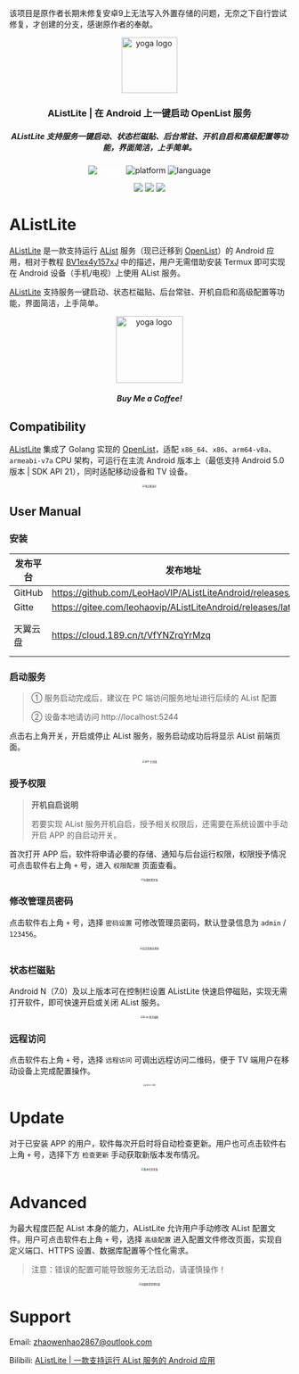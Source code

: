 该项目是原作者长期未修复安卓9上无法写入外置存储的问题，无奈之下自行尝试修复，才创建的分支，感谢原作者的奉献。


<p align="center"><a href="https://github.com/LeoHaoVIP/AListLiteAndroid" target="_blank" rel="noopener noreferrer"><img width="100" src="./README/ic_launcher.png" alt="yoga logo"></a></p>
    <h3 align="center">AListLite | 在 Android 上一键启动 OpenList 服务</h3>
<h5 align="center">AListLite 支持服务一键启动、状态栏磁贴、后台常驻、开机自启和高级配置等功能，界面简洁，上手简单。</h5>
<p align="center">
    <a href="https://github.com/LeoHaoVIP/AListLiteAndroid/releases" style="color: white" target="_blank"
       rel="noopener noreferrer">
        <img alt="release" src="https://img.shields.io/github/v/release/LeoHaoVIP/AListLiteAndroid"/>
    </a>
    <img alt="platform" src="https://img.shields.io/badge/platform-android-f079f4.svg"/>
    <img alt="language" src="https://img.shields.io/badge/language-java|go-green.svg"/>
</p>
<p align="center">
    <a href="https://alist.nn.ci/zh/guide/drivers/common.html" style="color: white" target="_blank"
       rel="noopener noreferrer">
        <img src="https://img.shields.io/badge/挂载教程-338888.svg"/>
    </a>
    <a href="https://github.com/LeoHaoVIP/AListLiteAndroid/issues" style="color: white" target="_blank"
       rel="noopener noreferrer">
        <img src="https://img.shields.io/badge/问题反馈-00ccff.svg"/>
    </a>
    <a href="mailto:zhaowenhao2867@outlook.com" style="color: white" target="_blank"
       rel="noopener noreferrer">
        <img src="https://img.shields.io/badge/联系开发者-339966.svg"/>
    </a>
</p>


# AListLite

[AListLite](https://github.com/LeoHaoVIP/AListLiteAndroid) 是一款支持运行 [AList](https://alistgo.com/zh/) 服务（现已迁移到 [OpenList](https://oplist.org/zh/)）的 Android 应用，相对于教程 [BV1ex4y157xJ](https://www.bilibili.com/video/BV1ex4y157xJ) 中的描述，用户无需借助安装 Termux 即可实现在 Android 设备（手机/电视）上使用 AList 服务。

[AListLite](https://github.com/LeoHaoVIP/AListLiteAndroid) 支持服务一键启动、状态栏磁贴、后台常驻、开机自启和高级配置等功能，界面简洁，上手简单。

<p align="center"><img width="120" src="./README/rewardcode.png" alt="yoga logo"></p>
<h5 align="center">Buy Me a Coffee!</h5>

## Compatibility

[AListLite](https://github.com/LeoHaoVIP/AListLiteAndroid) 集成了 Golang 实现的 [OpenList](https://github.com/OpenListTeam/OpenList)，适配 `x86_64`、`x86`、`arm64-v8a`、`armeabi-v7a` CPU 架构，可运行在主流 Android 版本上（最低支持 Android 5.0 版本 | SDK API 21），同时适配移动设备和 TV 设备。

<center class="half">
<img src="./README/demo-devices.png" alt="多设备演示" style="zoom:30%"/>
</center>



## User Manual

### 安装

| 发布平台 | 发布地址                                                     | 备注         |
| -------- | ------------------------------------------------------------ | ------------ |
| GitHub   | https://github.com/LeoHaoVIP/AListLiteAndroid/releases/latest |              |
| Gitte    | https://gitee.com/leohaovip/AListLiteAndroid/releases/latest |              |
| 天翼云盘 | https://cloud.189.cn/t/VfYNZrqYrMzq                          | 访问码：jc08 |

### 启动服务

> ① 服务启动完成后，建议在 PC 端访问服务地址进行后续的 AList 配置
>
> ② 设备本地请访问 http://localhost:5244

点击右上角开关，开启或停止 AList 服务，服务启动成功后将显示 AList 前端页面。

<center class="half">
<img src="./README/main-page.png" alt="APP 主页面" style="zoom:30%"/>
</center>

### 授予权限

> **开机自启说明**
>
> 若要实现 AList 服务开机自启，授予相关权限后，还需要在系统设置中手动开启 APP 的自启动开关。

首次打开 APP 后，软件将申请必要的存储、通知与后台运行权限，权限授予情况可点击软件右上角 `+` 号，进入 `权限配置` 页面查看。

<center class="half">
<img src="./README/permission.png" alt="权限配置页面" style="zoom:30%"/>
</center>

### 修改管理员密码

点击软件右上角 `+` 号，选择 `密码设置` 可修改管理员密码，默认登录信息为 `admin` / `123456`。

<center class="half">
<img src="./README/password-page.png" alt="设定管理员密码" style="zoom:30%"/>
</center>

### 状态栏磁贴

Android N（7.0）及以上版本可在控制栏设置 AListLite 快速启停磁贴，实现无需打开软件，即可快速开启或关闭 AList 服务。

<center class="half">
<img src="./README/tile-service.png" alt="AList 服务磁贴" style="zoom:30%"/>
</center>

### 远程访问

点击软件右上角 `+` 号，选择 `远程访问` 可调出远程访问二维码，便于 TV 端用户在移动设备上完成配置操作。

<center class="half">
<img src="./README/remote-access.png" alt="远程访问二维码" style="zoom:20%"/>
</center>

# Update

对于已安装 APP 的用户，软件每次开启时将自动检查更新。用户也可点击软件右上角 `+` 号，选择下方 `检查更新` 手动获取新版本发布情况。

<center class="half">
<img src="./README/update-page.png" alt="版本信息页面" style="zoom:30%"/>
</center>


# Advanced

为最大程度匹配 AList 本身的能力，AListLite 允许用户手动修改 AList 配置文件。用户可点击软件右上角 `+` 号，选择 `高级配置` 进入配置文件修改页面，实现自定义端口、HTTPS 设置、数据库配置等个性化需求。

> 注意：错误的配置可能导致服务无法启动，请谨慎操作！

<center class="half">
<img src="./README/config-manage.png" alt="高级配置管理页面" style="zoom:30%"/>
</center>

# Support

Email: <zhaowenhao2867@outlook.com>

Bilibili: [AListLite | 一款支持运行 AList 服务的 Android 应用](https://www.bilibili.com/video/BV1PA4m1G7Ui)

